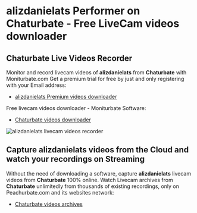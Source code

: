 # alizdanielats Performer on Chaturbate - Free LiveCam videos downloader

## Chaturbate Live Videos Recorder

Monitor and record livecam videos of **alizdanielats** from **Chaturbate** with Moniturbate.com
Get a premium trial for free by just and only registering with your Email address:
* [alizdanielats Premium videos downloader](https://moniturbate.com/request-demo-licence-key.html)

Free livecam videos downloader - Moniturbate Software:
* [Chaturbate videos downloader](https://moniturbate.com/moniturbate-download-software.html)

![alizdanielats livecam videos recorder](https://peachurnet.com/templates/moniturbate-software.png)


## Capture alizdanielats videos from the Cloud and watch your recordings on Streaming

Without the need of downloading a software, capture **alizdanielats** livecam videos from **Chaturbate** 100% online.
Watch Livecam archives from **Chaturbate** unlimitedly from thousands of existing recordings, only on Peachurbate.com and its websites network:
* [Chaturbate videos archives](https://peachurnet.com/)